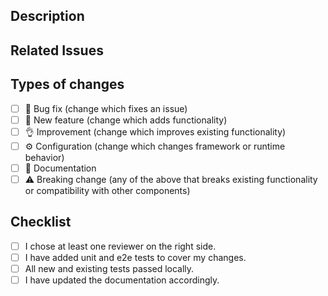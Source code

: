 <!--- Provide a general summary of your changes in the Title above -->

## Description

<!--- Describe your changes in detail -->

## Related Issues

<!--- Please link to related issues here -->
<!--- You can create a list with `- ` -->

## Types of changes

<!--- What types of changes does your code introduce? Put an `x` in all the boxes that apply: -->

-   [ ] 🦠 Bug fix (change which fixes an issue)
-   [ ] 🎉 New feature (change which adds functionality)
-   [ ] 👌 Improvement (change which improves existing functionality)
-   [ ] ⚙️ Configuration (change which changes framework or runtime behavior)
-   [ ] 📝 Documentation
-   [ ] ⚠️ Breaking change (any of the above that breaks existing functionality or compatibility with other components)

## Checklist

<!--- Go over all the following points, and put an `x` in all the boxes that apply. -->
<!--- If you're unsure about any of these, don't hesitate to ask. -->

-   [ ] I chose at least one reviewer on the right side.
-   [ ] I have added unit and e2e tests to cover my changes.
-   [ ] All new and existing tests passed locally.
-   [ ] I have updated the documentation accordingly.

